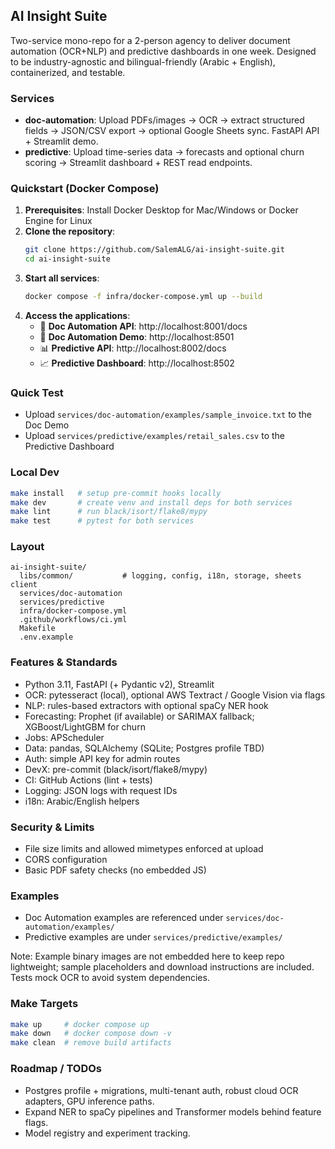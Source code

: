 ## AI Insight Suite

Two-service mono-repo for a 2-person agency to deliver document automation (OCR+NLP) and predictive dashboards in one week. Designed to be industry-agnostic and bilingual-friendly (Arabic + English), containerized, and testable.

### Services
- **doc-automation**: Upload PDFs/images → OCR → extract structured fields → JSON/CSV export → optional Google Sheets sync. FastAPI API + Streamlit demo.
- **predictive**: Upload time-series data → forecasts and optional churn scoring → Streamlit dashboard + REST read endpoints.

### Quickstart (Docker Compose)
1. **Prerequisites**: Install Docker Desktop for Mac/Windows or Docker Engine for Linux
2. **Clone the repository**:
   ```bash
   git clone https://github.com/SalemALG/ai-insight-suite.git
   cd ai-insight-suite
   ```
3. **Start all services**:
   ```bash
   docker compose -f infra/docker-compose.yml up --build
   ```
4. **Access the applications**:
   - 🔧 **Doc Automation API**: http://localhost:8001/docs
   - 📱 **Doc Automation Demo**: http://localhost:8501  
   - 📊 **Predictive API**: http://localhost:8002/docs
   - 📈 **Predictive Dashboard**: http://localhost:8502

### Quick Test
- Upload `services/doc-automation/examples/sample_invoice.txt` to the Doc Demo
- Upload `services/predictive/examples/retail_sales.csv` to the Predictive Dashboard

### Local Dev
```bash
make install   # setup pre-commit hooks locally
make dev       # create venv and install deps for both services
make lint      # run black/isort/flake8/mypy
make test      # pytest for both services
```

### Layout
```
ai-insight-suite/
  libs/common/           # logging, config, i18n, storage, sheets client
  services/doc-automation
  services/predictive
  infra/docker-compose.yml
  .github/workflows/ci.yml
  Makefile
  .env.example
```

### Features & Standards
- Python 3.11, FastAPI (+ Pydantic v2), Streamlit
- OCR: pytesseract (local), optional AWS Textract / Google Vision via flags
- NLP: rules-based extractors with optional spaCy NER hook
- Forecasting: Prophet (if available) or SARIMAX fallback; XGBoost/LightGBM for churn
- Jobs: APScheduler
- Data: pandas, SQLAlchemy (SQLite; Postgres profile TBD)
- Auth: simple API key for admin routes
- DevX: pre-commit (black/isort/flake8/mypy)
- CI: GitHub Actions (lint + tests)
- Logging: JSON logs with request IDs
- i18n: Arabic/English helpers

### Security & Limits
- File size limits and allowed mimetypes enforced at upload
- CORS configuration
- Basic PDF safety checks (no embedded JS)

### Examples
- Doc Automation examples are referenced under `services/doc-automation/examples/`
- Predictive examples are under `services/predictive/examples/`

Note: Example binary images are not embedded here to keep repo lightweight; sample placeholders and download instructions are included. Tests mock OCR to avoid system dependencies.

### Make Targets
```bash
make up     # docker compose up
make down   # docker compose down -v
make clean  # remove build artifacts
```

### Roadmap / TODOs
- Postgres profile + migrations, multi-tenant auth, robust cloud OCR adapters, GPU inference paths.
- Expand NER to spaCy pipelines and Transformer models behind feature flags.
- Model registry and experiment tracking.


